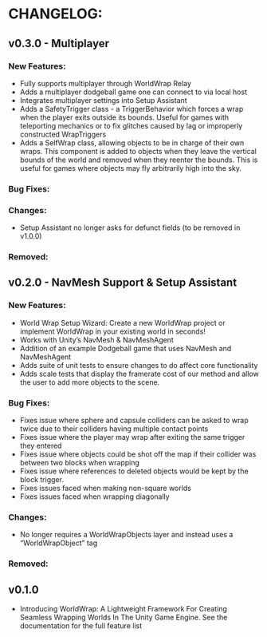 # CHANGELOG:

## v0.3.0 - Multiplayer

### New Features:

* Fully supports multiplayer through WorldWrap Relay
* Adds a multiplayer dodgeball game one can connect to via local host
* Integrates multiplayer settings into Setup Assistant
* Adds a SafetyTrigger class - a TriggerBehavior which forces a wrap when the player exits outside its bounds. Useful for games with teleporting mechanics or to fix glitches caused by lag or improperly constructed WrapTriggers
* Adds a SelfWrap class, allowing objects to be in charge of their own wraps. This component is added to objects when they leave the vertical bounds of the world and removed when they reenter the bounds. This is useful for games where objects may fly arbitrarily high into the sky.

### Bug Fixes:

### Changes:

* Setup Assistant no longer asks for defunct fields (to be removed in v1.0.0)

### Removed:

## v0.2.0 - NavMesh Support & Setup Assistant

### New Features:

* World Wrap Setup Wizard: Create a new WorldWrap project or implement WorldWrap in your existing world in seconds!
* Works with Unity’s NavMesh & NavMeshAgent
* Addition of an example Dodgeball game that uses NavMesh and NavMeshAgent
* Adds suite of unit tests to ensure changes to do affect core functionality
* Adds scale tests that display the framerate cost of our method and allow the user to add more objects to the scene.

### Bug Fixes:

* Fixes issue where sphere and capsule colliders can be asked to wrap twice due to their colliders having multiple contact points
* Fixes issue where the player may wrap after exiting the same trigger they entered
* Fixes issue where objects could be shot off the map if their collider was between two blocks when wrapping
* Fixes issue where references to deleted objects would be kept by the block trigger.
* Fixes issues faced when making non-square worlds
* Fixes issues faced when wrapping diagonally

### Changes:

* No longer requires a WorldWrapObjects layer and instead uses a “WorldWrapObject” tag

### Removed:

## v0.1.0

* Introducing WorldWrap: A Lightweight Framework For Creating Seamless Wrapping Worlds In The Unity Game Engine. See the documentation for the full feature list
